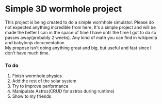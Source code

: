 # Simple 3D wormhole project
This project is being created to do a simple wormhole simulator.
Please do not expected anything incredible from here. It's a simple project and will be made the better I can in the space of time I have until the time I got to do so passes away(probably 2 weeks).
Any kind of math you can find in wikipedia and babylonjs documentation.
<br>
My propose isn't doing anything great and big, but useful and fast since I don't have much time.

### To do
1. Finish wormhole physics
2. Add the rest of the solar system
3. Try to improve performance
4. Manipulate Astros(CRUD for astros during runtime)
5. Show to my friends
